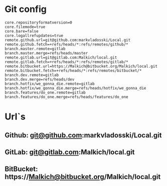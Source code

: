 # Git config

```config list
core.repositoryformatversion=0
core.filemode=true
core.bare=false
core.logallrefupdates=true
remote.github.url=git@github.com:markvladosski/Local.git
remote.github.fetch=+refs/heads/*:refs/remotes/github/*
branch.master.remote=gitlab
branch.master.merge=refs/heads/master
remote.gitlab.url=git@gitlab.com:Malkich/local.git
remote.gitlab.fetch=+refs/heads/*:refs/remotes/gitlab/*
remote.bitbucket.url=https://Malkich@bitbucket.org/Malkich/local.git
remote.bitbucket.fetch=+refs/heads/*:refs/remotes/bitbucket/*
branch.dev.remote=gitlab
branch.dev.merge=refs/heads/dev
branch.hotfix/we_gonna_die.remote=gitlab
branch.hotfix/we_gonna_die.merge=refs/heads/hotfix/we_gonna_die
branch.features/do_one.remote=gitlab
branch.features/do_one.merge=refs/heads/features/do_one
```

# Url`s
 ## Github: git@github.com:markvladosski/Local.git
 ## GitLab: git@gitlab.com:Malkich/local.git
 ## BitBucket: https://Malkich@bitbucket.org/Malkich/local.git
 
